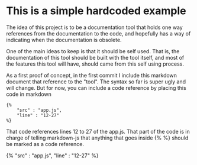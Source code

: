 # This is a simple hardcoded example

The idea of this project is to be a documentation tool that holds one way references from the documentation to the code, and hopefully has a way of indicating when the documentation is obsolete.

One of the main ideas to keep is that it should be self used. That is, the documentation of this tool should be built with the tool itself, and most of the features this tool will have, should came from this self using process.

As a first proof of concept, in the first commit I include this markdown document that reference to the "tool". The syntax so far is super ugly and will change. But for now, you can include a code reference by placing this code in markdown

    {%
        "src" : "app.js",
        "line" : "12-27"
    %}


That code references lines 12 to 27 of the app.js. That part of the code is in charge of telling markdown-js that anything that goes inside {% %} should be marked as a code reference.

{%
    "src" : "app.js",
    "line" : "12-27"
%}


